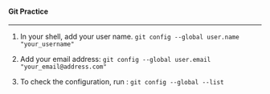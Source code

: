 #### Git Practice

---

1. In your shell, add your user name.
    `git config --global user.name "your_username"`

2. Add your email address:
    `git config --global user.email "your_email@address.com"`

3. To check the configuration, run :
    `git config --global --list`
